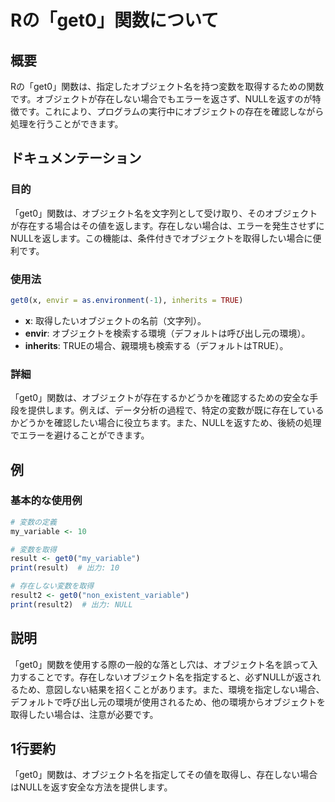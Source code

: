 <!--
Meta Description: # Rの「get0」関数について ## 概要 Rの「get0」関数は、指定したオブジェクト名を持つ変数を取得するための関数です。オブジェクトが存在しない場合でもエラーを返さず、NULLを返すのが特徴です。これにより、プログラムの実行中にオブジェクトの存在を確認しながら処理を行うことができます。 ##...
Meta Keywords: get0, 関数は, envir, inherits, my_variable
-->

# Rの「get0」関数について

## 概要
Rの「get0」関数は、指定したオブジェクト名を持つ変数を取得するための関数です。オブジェクトが存在しない場合でもエラーを返さず、NULLを返すのが特徴です。これにより、プログラムの実行中にオブジェクトの存在を確認しながら処理を行うことができます。

## ドキュメンテーション
### 目的
「get0」関数は、オブジェクト名を文字列として受け取り、そのオブジェクトが存在する場合はその値を返します。存在しない場合は、エラーを発生させずにNULLを返します。この機能は、条件付きでオブジェクトを取得したい場合に便利です。

### 使用法
```R
get0(x, envir = as.environment(-1), inherits = TRUE)
```
- **x**: 取得したいオブジェクトの名前（文字列）。
- **envir**: オブジェクトを検索する環境（デフォルトは呼び出し元の環境）。
- **inherits**: TRUEの場合、親環境も検索する（デフォルトはTRUE）。

### 詳細
「get0」関数は、オブジェクトが存在するかどうかを確認するための安全な手段を提供します。例えば、データ分析の過程で、特定の変数が既に存在しているかどうかを確認したい場合に役立ちます。また、NULLを返すため、後続の処理でエラーを避けることができます。

## 例
### 基本的な使用例
```R
# 変数の定義
my_variable <- 10

# 変数を取得
result <- get0("my_variable")
print(result)  # 出力: 10

# 存在しない変数を取得
result2 <- get0("non_existent_variable")
print(result2)  # 出力: NULL
```

## 説明
「get0」関数を使用する際の一般的な落とし穴は、オブジェクト名を誤って入力することです。存在しないオブジェクト名を指定すると、必ずNULLが返されるため、意図しない結果を招くことがあります。また、環境を指定しない場合、デフォルトで呼び出し元の環境が使用されるため、他の環境からオブジェクトを取得したい場合は、注意が必要です。

## 1行要約
「get0」関数は、オブジェクト名を指定してその値を取得し、存在しない場合はNULLを返す安全な方法を提供します。